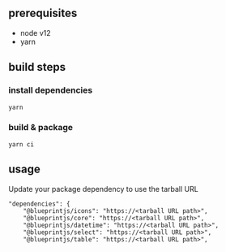 ## prerequisites

- node v12
- yarn

## build steps

### install dependencies

```
yarn
```

### build & package

```
yarn ci
```

## usage

Update your package dependency to use the tarball URL

```
"dependencies": {
    "@blueprintjs/icons": "https://<tarball URL path>",
    "@blueprintjs/core": "https://<tarball URL path>",
    "@blueprintjs/datetime": "https://<tarball URL path>",
    "@blueprintjs/select": "https://<tarball URL path>",
    "@blueprintjs/table": "https://<tarball URL path>",
```
